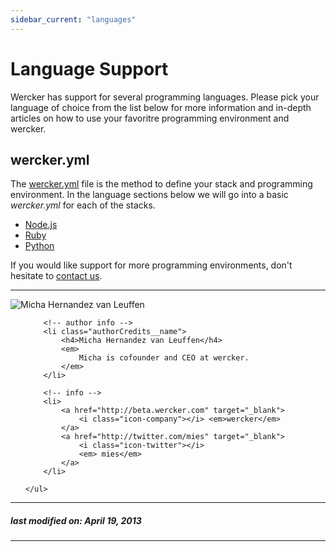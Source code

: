 ```yaml
---
sidebar_current: "languages"
---
```


# Language Support

Wercker has support for several programming languages. Please pick your
language of choice from the list below for more information and in-depth
articles on how to use your favoritre programming environment and
wercker. 

## wercker.yml

The [wercker.yml](/articles/werckeryml) file is the method to define your stack and
programming environment. In the language sections below we will go into
a basic *wercker.yml* for each of the stacks.


* [Node.js](/articles/languages/nodejs.html)
* [Ruby](/articles/languages/ruby.html)
* [Python](/articles/languages/python.html)

If you would like support for more programming environments, don't hesitate to [contact us](mailto:pleasemailus@wercker.com).

-------

<div class="authorCredits">
    <span class="profile-picture">
        <img src="https://secure.gravatar.com/avatar/d4b19718f9748779d7cf18c6303dc17f?d=identicon&s=192" alt="Micha Hernandez van Leuffen"/>
    </span>
    <ul class="authorCredits">

        <!-- author info -->
        <li class="authorCredits__name">
            <h4>Micha Hernandez van Leuffen</h4>
            <em>
                Micha is cofounder and CEO at wercker.
            </em>
        </li>

        <!-- info -->
        <li>
            <a href="http://beta.wercker.com" target="_blank">
                <i class="icon-company"></i> <em>wercker</em>
            </a>
            <a href="http://twitter.com/mies" target="_blank">
                <i class="icon-twitter"></i>
                <em> mies</em>
            </a>
        </li>

    </ul>
</div>

-------
##### last modified on: April 19, 2013
-------
